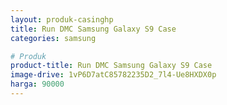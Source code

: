 ```yaml
---
layout: produk-casinghp
title: Run DMC Samsung Galaxy S9 Case
categories: samsung

# Produk
product-title: Run DMC Samsung Galaxy S9 Case
image-drive: 1vP6D7atC85782235D2_7l4-Ue8HXDX0p
harga: 90000
---
```

